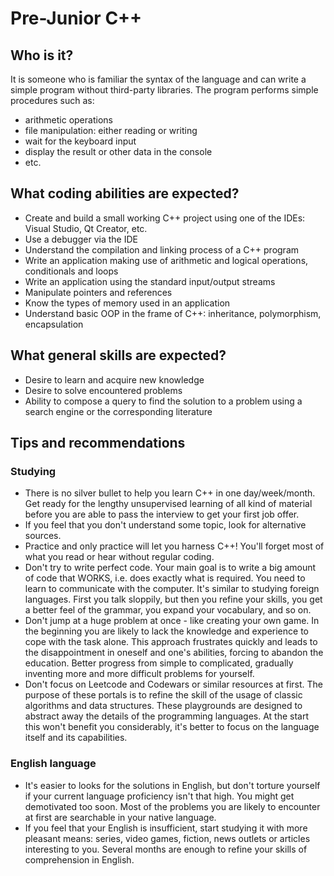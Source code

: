 # Pre-Junior C++

## Who is it?

It is someone who is familiar the syntax of the language and can write a simple program without third-party libraries. The program performs simple procedures such as:
- arithmetic operations
- file manipulation: either reading or writing
- wait for the keyboard input
- display the result or other data in the console
- etc.

## What coding abilities are expected?

- Create and build a small working C++ project using one of the IDEs: Visual Studio, Qt Creator, etc.
- Use a debugger via the IDE
- Understand the compilation and linking process of a C++ program
- Write an application making use of arithmetic and logical operations, conditionals and loops
- Write an application using the standard input/output streams
- Manipulate pointers and references
- Know the types of memory used in an application
- Understand basic OOP in the frame of C++: inheritance, polymorphism, encapsulation 

## What general skills are expected?

- Desire to learn and acquire new knowledge
- Desire to solve encountered problems
- Ability to compose a query to find the solution to a problem using a search engine or the corresponding literature

## Tips and recommendations

### Studying

- There is no silver bullet to help you learn C++ in one day/week/month. Get ready for the lengthy unsupervised learning of all kind of material before you are able to pass the interview to get your first job offer.
- If you feel that you don't understand some topic, look for alternative sources.
- Practice and only practice will let you harness C++! You'll forget most of what you read or hear without regular coding.
- Don't try to write perfect code. Your main goal is to write a big amount of code that WORKS, i.e. does exactly what is required. You need to learn to communicate with the computer. It's similar to studying foreign languages. First you talk sloppily, but then you refine your skills, you get a better feel of the grammar, you expand your vocabulary, and so on.
- Don't jump at a huge problem at once - like creating your own game. In the beginning you are likely to lack the knowledge and experience to cope with the task alone. This approach frustrates quickly and leads to the disappointment in oneself and one's abilities, forcing to abandon the education. Better progress from simple to complicated, gradually inventing more and more difficult problems for yourself.
- Don't focus on Leetcode and Codewars or similar resources at first. The purpose of these portals is to refine the skill of the usage of classic algorithms and data structures. These playgrounds are designed to abstract away the details of the programming languages. At the start this won't benefit you considerably, it's better to focus on the language itself and its capabilities.

### English language

- It's easier to looks for the solutions in English, but don't torture yourself if your current language proficiency isn't that high. You might get demotivated too soon. Most of the problems you are likely to encounter at first are searchable in your native language.
- If you  feel that your English is insufficient, start studying it with more pleasant means: series, video games, fiction, news outlets or articles interesting to you. Several months are enough to refine your skills of comprehension in English.
